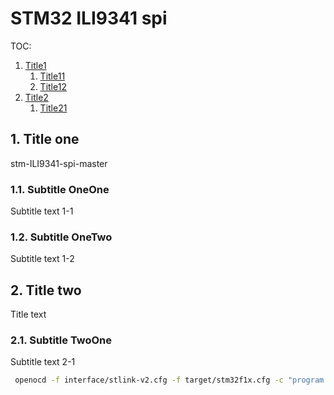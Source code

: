 # STM32 ILI9341 spi
TOC:
 1. [Title1](#1-title-one)
    1. [Title11](#11-subtitle-oneone)
    2. [Title12](#12-subtitle-onetwo)
 2. [Title2](#2-title-two)
    1. [Title21](#21-subtitle-twoone)

## 1. Title one

stm-ILI9341-spi-master

### 1.1. Subtitle OneOne
Subtitle text 1-1

### 1.2. Subtitle OneTwo
Subtitle text 1-2

## 2. Title two
Title text
### 2.1. Subtitle TwoOne
Subtitle text 2-1

```bash
 openocd -f interface/stlink-v2.cfg -f target/stm32f1x.cfg -c "program build/$(TARGET).elf verify exit reset"
```